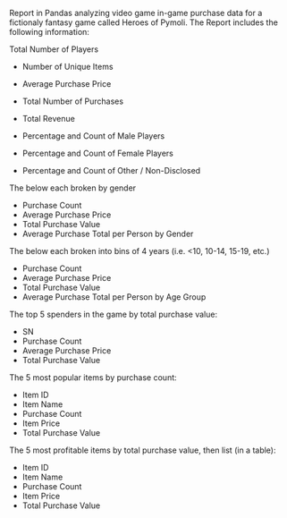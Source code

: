 Report in Pandas analyzing video game in-game purchase data for a fictionaly fantasy game called Heroes of Pymoli. The Report includes the following information:

Total Number of Players

* Number of Unique Items
* Average Purchase Price
* Total Number of Purchases
* Total Revenue

* Percentage and Count of Male Players
* Percentage and Count of Female Players
* Percentage and Count of Other / Non-Disclosed

The below each broken by gender
  * Purchase Count
  * Average Purchase Price
  * Total Purchase Value
  * Average Purchase Total per Person by Gender

The below each broken into bins of 4 years (i.e. &lt;10, 10-14, 15-19, etc.)
  * Purchase Count
  * Average Purchase Price
  * Total Purchase Value
  * Average Purchase Total per Person by Age Group

The top 5 spenders in the game by total purchase value:
  * SN
  * Purchase Count
  * Average Purchase Price
  * Total Purchase Value

The 5 most popular items by purchase count:
  * Item ID
  * Item Name
  * Purchase Count
  * Item Price
  * Total Purchase Value

The 5 most profitable items by total purchase value, then list (in a table):
  * Item ID
  * Item Name
  * Purchase Count
  * Item Price
  * Total Purchase Value
